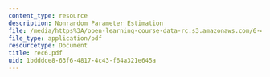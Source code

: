 ```yaml
---
content_type: resource
description: Nonrandom Parameter Estimation
file: /media/https%3A/open-learning-course-data-rc.s3.amazonaws.com/6-432-stochastic-processes-detection-and-estimation-spring-2004/1bdddce863f648174c43f64a321e645a_rec6.pdf
file_type: application/pdf
resourcetype: Document
title: rec6.pdf
uid: 1bdddce8-63f6-4817-4c43-f64a321e645a
---
```

